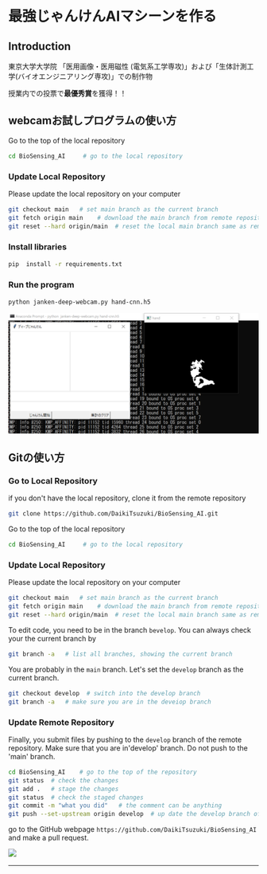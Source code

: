 # 最強じゃんけんAIマシーンを作る

## Introduction
東京大学大学院
「医用画像・医用磁性 (電気系工学専攻)」および「生体計測工学(バイオエンジニアリング専攻)」での制作物

授業内での投票で**最優秀賞**を獲得！！


## webcamお試しプログラムの使い方
Go to the top of the local repository

```bash
cd BioSensing_AI     # go to the local repository
```

### Update Local Repository

Please update the local repository on your computer

```bash
git checkout main   # set main branch as the current branch
git fetch origin main    # download the main branch from remote repository
git reset --hard origin/main  # reset the local main branch same as remote repository
```

### Install libraries
```bash
pip  install -r requirements.txt
```

### Run the program
```bash
python janken-deep-webcam.py hand-cnn.h5
```

![](janken.png)

## Gitの使い方
### Go to Local Repository

if you don't have the local repository, clone it from the remote repository

```bash
git clone https://github.com/DaikiTsuzuki/BioSensing_AI.git
```

Go to the top of the local repository

```bash
cd BioSensing_AI     # go to the local repository
```



### Update Local Repository

Please update the local repository on your computer

```bash
git checkout main   # set main branch as the current branch
git fetch origin main    # download the main branch from remote repository
git reset --hard origin/main  # reset the local main branch same as remote repository
```


To edit code, you need to be in the branch `bevelop`.  You can always check your the current branch by

```bash
git branch -a   # list all branches, showing the current branch 
```

You are probably in the `main` branch. Let's set the `develop` branch as the current branch.

```bash
git checkout develop  # switch into the develop branch
git branch -a   # make sure you are in the deveiop branch
```



### Update Remote Repository

Finally, you submit files by pushing to the `develop` branch of the remote repository. 
Make sure that you are in'develop' branch. Do not push to the 'main' branch.

```bash
cd BioSensing_AI    # go to the top of the repository
git status  # check the changes
git add .   # stage the changes
git status  # check the staged changes
git commit -m "what you did"   # the comment can be anything
git push --set-upstream origin develop  # up date the develop branch of the remote repository
```

go to the GitHub webpage `https://github.com/DaikiTsuzuki/BioSensing_AI` and make a pull request. 

![](../doc/pullrequest.png)


----

